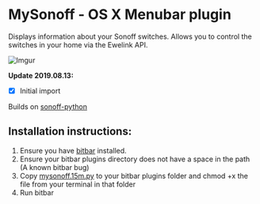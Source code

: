 
# MySonoff - OS X Menubar plugin

Displays information about your Sonoff switches. Allows you to control the switches in your home via the Ewelink API.

![Imgur](https://i.imgur.com/VTb32Si.png)

**Update 2019.08.13:**
- [X] Initial import 

Builds on [sonoff-python](https://pypi.org/project/sonoff-python/)

## Installation instructions: 

1. Ensure you have [bitbar](https://github.com/matryer/bitbar/releases/latest) installed.
2. Ensure your bitbar plugins directory does not have a space in the path (A known bitbar bug)
3. Copy [mysonoff.15m.py](mysonoff.15m.py) to your bitbar plugins folder and chmod +x the file from your terminal in that folder
4. Run bitbar
